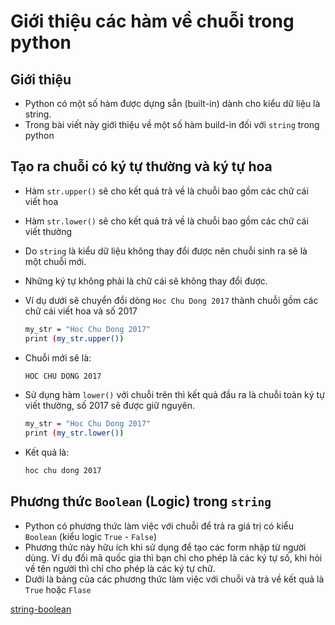 # Giới thiệu các hàm về chuỗi trong python
## Giới thiệu

- Python có một số hàm được dựng sẵn (built-in) dành cho kiểu dữ liệu là string.
- Trong bài viết này giới thiệu về một số hàm build-in đối với `string` trong python

## Tạo ra chuỗi có ký tự thường và ký tự hoa

- Hàm `str.upper()` sẽ cho kết quả trả về là chuỗi bao gồm các chữ cái viết hoa
- Hàm `str.lower()` sẽ cho kết quả trả về là chuỗi bao gồm các chữ cái viết thường
- Do `string` là kiểu dữ liệu không thay đổi được nên chuỗi sinh ra sẽ là một chuỗi mới.
- Những ký tự không phải là chữ cái sẽ không thay đổi được.

- Ví dụ dưới sẽ chuyển đổi dòng `Hoc Chu Dong 2017` thành chuỗi gồm các chữ cái viết hoa và số 2017
	```sh
	my_str = "Hoc Chu Dong 2017"
	print (my_str.upper())
	```

- Chuỗi mới sẽ là:
	```sh
	HOC CHU DONG 2017
	```

- Sử dụng hàm `lower()` với chuỗi trên thì kết quả đầu ra là chuỗi toàn ký tự viết thường, số 2017 sẽ được giữ nguyên.
	```sh
	my_str = "Hoc Chu Dong 2017"
	print (my_str.lower())
	```

- Kết quả là:
	```sh
	hoc chu dong 2017
	```

## Phương thức `Boolean` (Logic) trong `string`

- Python có phương thức làm việc với chuỗi để trả ra giá trị có kiểu `Boolean` (kiểu logic `True` - `False`)
- Phương thức này hữu ích khi sử dụng để tạo các form nhập từ người dùng. Ví dụ đối mã quốc gia thì bạn chỉ cho phép là các ký tự số, khi hỏi về tên người thì chỉ cho phép là các ký tự chữ.
- Dưới là bảng của các phương thức làm việc với chuỗi và trả về kết quả là `True` hoặc `Flase`

[string-boolean](../images/bt-string04.png)

